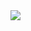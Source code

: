 <img src="https://media3.giphy.com/media/v1.Y2lkPTc5MGI3NjExNXd0dW5lbzBpNmJld2p1NXRpczBlbW1wMWtlb21oYjd1MmFycWZnbSZlcD12MV9pbnRlcm5hbF9naWZfYnlfaWQmY3Q9Zw/3o7TKNtNquAUJS4C7m/giphy.webp">

<!--
**yasukawa426/yasukawa426** is a ✨ _special_ ✨ repository because its `README.md` (this file) appears on your GitHub profile.

Here are some ideas to get you started:

- 🔭 I’m currently working on ...
- 🌱 I’m currently learning ...
- 👯 I’m looking to collaborate on ...
- 🤔 I’m looking for help with ...
- 💬 Ask me about ...
- 📫 How to reach me: ...
- 😄 Pronouns: ...
- ⚡ Fun fact: ...
-->

